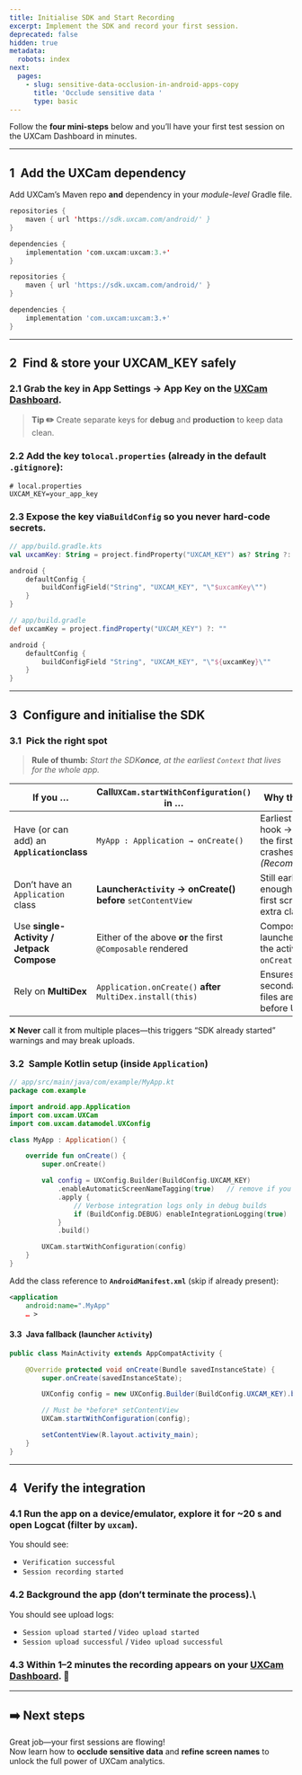 ```yaml
---
title: Initialise SDK and Start Recording
excerpt: Implement the SDK and record your first session.
deprecated: false
hidden: true
metadata:
  robots: index
next:
  pages:
    - slug: sensitive-data-occlusion-in-android-apps-copy
      title: 'Occlude sensitive data '
      type: basic
---
```

Follow the **four mini-steps** below and you’ll have your first test session on the UXCam Dashboard in minutes.

***

## 1 Add the UXCam dependency

Add UXCam’s Maven repo **and** dependency in your *module-level* Gradle file.

```kotlin build.gradle.kts (Kotlin DSL)
repositories {
    maven { url 'https://sdk.uxcam.com/android/' }
}

dependencies {
    implementation 'com.uxcam:uxcam:3.+'
}
```
```groovy build.gradle (Groovy)
repositories {
    maven { url 'https://sdk.uxcam.com/android/' }
}

dependencies {
    implementation 'com.uxcam:uxcam:3.+'
}
```

***

## 2 Find & store your **UXCAM\_KEY** safely

### 2.1 **Grab the key** in **App Settings → App Key** on the <a href="https://app.uxcam.com" target="_blank" rel="noopener">UXCam Dashboard</a>.

> **Tip ✏️**  Create separate keys for **debug** and **production** to keep data clean.

### 2.2 **Add the key to`local.properties`** (already in the default `.gitignore`):

```properties
# local.properties
UXCAM_KEY=your_app_key
```

### 2.3 **Expose the key via`BuildConfig`** so you never hard-code secrets.

```kotlin Kotlin DSL
// app/build.gradle.kts
val uxcamKey: String = project.findProperty("UXCAM_KEY") as? String ?: ""

android {
    defaultConfig {
        buildConfigField("String", "UXCAM_KEY", "\"$uxcamKey\"")
    }
}
```
```groovy Groovy DSL
// app/build.gradle
def uxcamKey = project.findProperty("UXCAM_KEY") ?: ""

android {
    defaultConfig {
        buildConfigField "String", "UXCAM_KEY", "\"${uxcamKey}\""
    }
}
```

***

## 3 Configure **and** initialise the SDK

### 3.1 Pick the right spot

> **Rule of thumb:** *Start the SDK**once**, at the earliest `Context` that lives for the whole app.*

| **If you …**                                | **Call`UXCam.startWithConfiguration()` in …**                   | **Why this spot?**                                                              |
| ------------------------------------------- | --------------------------------------------------------------- | ------------------------------------------------------------------------------- |
| Have (or can add) an **`Application`class** | `MyApp : Application → onCreate()`                              | Earliest lifecycle hook → captures the first screen & crashes. *(Recommended.)* |
| Don’t have an `Application` class           | **Launcher`Activity` → onCreate()** **before** `setContentView` | Still early enough for the first screen; zero extra classes.                    |
| Use **single-Activity / Jetpack Compose**   | Either of the above **or** the first `@Composable` rendered     | Compose is launched from the activity’s `onCreate()`.                           |
| Rely on **MultiDex**                        | `Application.onCreate()` **after** `MultiDex.install(this)`     | Ensures secondary DEX files are loaded before UXCam.                            |

❌ **Never** call it from multiple places—this triggers “SDK already started” warnings and may break uploads.

### 3.2 Sample Kotlin setup (inside `Application`)

```kotlin
// app/src/main/java/com/example/MyApp.kt
package com.example

import android.app.Application
import com.uxcam.UXCam
import com.uxcam.datamodel.UXConfig

class MyApp : Application() {

    override fun onCreate() {
        super.onCreate()

        val config = UXConfig.Builder(BuildConfig.UXCAM_KEY)
            .enableAutomaticScreenNameTagging(true)   // remove if you tag screens manually
            .apply {
                // Verbose integration logs only in debug builds
                if (BuildConfig.DEBUG) enableIntegrationLogging(true)
            }
            .build()

        UXCam.startWithConfiguration(config)
    }
}
```

Add the class reference to **`AndroidManifest.xml`** (skip if already present):

```xml
<application
    android:name=".MyApp"
    … >
```

#### 3.3 Java fallback (launcher `Activity`)

```java
public class MainActivity extends AppCompatActivity {

    @Override protected void onCreate(Bundle savedInstanceState) {
        super.onCreate(savedInstanceState);

        UXConfig config = new UXConfig.Builder(BuildConfig.UXCAM_KEY).build();

        // Must be *before* setContentView
        UXCam.startWithConfiguration(config);

        setContentView(R.layout.activity_main);
    }
}
```

***

## 4 Verify the integration

### 4.1 **Run the app** on a device/emulator, explore it for \~20 s and open **Logcat** (filter by `uxcam`).

You should see:

* `Verification successful`
* `Session recording started`

### 4.2 **Background the app** (don’t terminate the process).\\

You should see upload logs:

* `Session upload started` / `Video upload started`
* `Session upload successful` / `Video upload successful`

### 4.3 Within **1–2 minutes** the recording appears on your [UXCam Dashboard](https://app.uxcam.com). 🎉

***

## ➡️ Next steps

Great job—your first sessions are flowing!\
Now learn how to **occlude sensitive data** and **refine screen names** to unlock the full power of UXCam analytics.